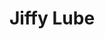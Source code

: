 ---
title: "Jiffy Lube"
url: /indianapolis/jiffy-lube-east-washington-street/
shop: Autowerkstatt
---